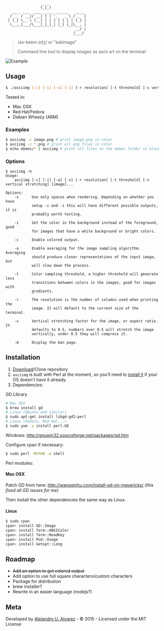 ```
                 _ _                 
                (_|_)                
   __ _ ___  ___ _ _ _ __ ___   __ _ 
  / _` / __|/ __| | | '_ ` _ \ / _` |
 | (_| \__ \ (__| | | | | | | | (_| |
  \__,_|___/\___|_|_|_| |_| |_|\__, |
                                __/ |
                               |___/ 
```
> /as-keem-ɪdʒ/ or "askimage"
>
> Command line tool to display images as ascii art on the terminal

![Example](https://raw.githubusercontent.com/aurbano/ascii-tty/master/demos/demo.gif)

## Usage
```bash
$ ./asciimg [-c] [-i] [-a] [-s] [-r resolution] [-t threshold] [-s vertical stretching] [image]...
```
Tested in:
* Mac OSX
* Red Hat/Fedora
* Debian Wheezy (ARM)

### Examples

```bash
$ asciimg -c image.png # print image.png in color
$ asciimg -c *.png # print all png files in color
$ echo demos/* | asciimg # print all files in the demos folder in black and white
```

### Options

```
$ asciimg -h
Usage:
    asciimg [-c] [-i] [-a] [-s] [-r resolution] [-t threshold] [-v vertical stretching] [image]...

Options:
    -s      Use only spaces when rendering. Depending on whether you have
            setup -c and -i this will have different possible outputs, it is
            probably worth testing.

    -i      Set the color in the background instead of the foreground, good
            for images that have a white background or bright colors.

    -c      Enable colored output.

    -a      Enable averaging for the image sampling algorithm. Averaging
            should produce closer representations of the input image, but
            will slow down the process.

    -t      Color sampling threshold, a higher threshold will generate less
            transitions between colors in the images, good for images with
            gradients.

    -r      The resolution is the number of columns used when printing the
            image. It will default to the current size of the terminal.

    -v      Vertical stretching factor for the image, or aspect ratio. It
            defaults to 0.5, numbers over 0.5 will stretch the image
            vertically, under 0.5 they will compress it.

    -m      Display the man page.
```


## Installation
1. [Download](https://github.com/aurbano/asciimg/archive/master.zip)/Clone repository
2. `asciimg` is built with Perl at the moment, so you'll need to [install it](http://learn.perl.org/installing/) if your OS doesn't have it already.
3. Dependencies:

GD Library
```bash
# Mac OSX
$ brew install gd
# Linux (Ubuntu and similar)
$ sudo apt-get install libgd-gd2-perl
# Linux (Fedora, Red Hat...)
$ sudo yum -y install perl-GD
```
Windows: http://gnuwin32.sourceforge.net/packages/gd.htm

Configure cpan if necessary:
```bash
$ sudo perl -MCPAN -e shell
```
Perl modules:

#### Mac OSX
Patch GD from here: http://wangqinhu.com/install-gd-on-mavericks/ *(this fixed all GD issues for me)*

Then install the other dependencies the same way as Linux.

#### Linux
```bash
$ sudo cpan
cpan> install GD::Image
cpan> install Term::ANSIColor
cpan> install Term::ReadKey
cpan> install Pod::Usage
cpan> install Getopt::Long
```

## Roadmap
* <del>Add an option to get colored output</del>
* Add option to use full square characters/custom characters
* Package for distribution
* brew installer?
* Rewrite in an easier language (nodejs?)

## Meta
Developed by [Alejandro U. Alvarez](http://urbanoalvarez.es) - &copy; 2015 - Licensed under the MIT License
